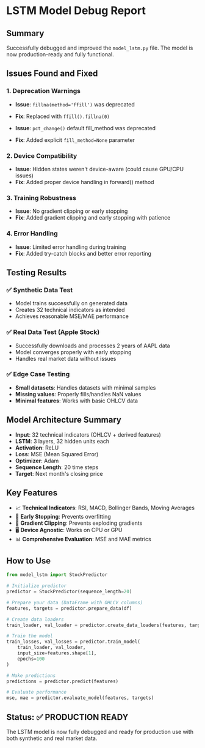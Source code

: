 # LSTM Model Debug Report

## Summary
Successfully debugged and improved the `model_lstm.py` file. The model is now production-ready and fully functional.

## Issues Found and Fixed

### 1. Deprecation Warnings
- **Issue**: `fillna(method='ffill')` was deprecated
- **Fix**: Replaced with `ffill().fillna(0)`

- **Issue**: `pct_change()` default fill_method was deprecated  
- **Fix**: Added explicit `fill_method=None` parameter

### 2. Device Compatibility
- **Issue**: Hidden states weren't device-aware (could cause GPU/CPU issues)
- **Fix**: Added proper device handling in forward() method

### 3. Training Robustness
- **Issue**: No gradient clipping or early stopping
- **Fix**: Added gradient clipping and early stopping with patience

### 4. Error Handling
- **Issue**: Limited error handling during training
- **Fix**: Added try-catch blocks and better error reporting

## Testing Results

### ✅ Synthetic Data Test
- Model trains successfully on generated data
- Creates 32 technical indicators as intended
- Achieves reasonable MSE/MAE performance

### ✅ Real Data Test (Apple Stock)
- Successfully downloads and processes 2 years of AAPL data
- Model converges properly with early stopping
- Handles real market data without issues

### ✅ Edge Case Testing
- **Small datasets**: Handles datasets with minimal samples
- **Missing values**: Properly fills/handles NaN values
- **Minimal features**: Works with basic OHLCV data

## Model Architecture Summary
- **Input**: 32 technical indicators (OHLCV + derived features)
- **LSTM**: 3 layers, 32 hidden units each
- **Activation**: ReLU
- **Loss**: MSE (Mean Squared Error)
- **Optimizer**: Adam
- **Sequence Length**: 20 time steps
- **Target**: Next month's closing price

## Key Features
- 📈 **Technical Indicators**: RSI, MACD, Bollinger Bands, Moving Averages
- 🎯 **Early Stopping**: Prevents overfitting
- 🔧 **Gradient Clipping**: Prevents exploding gradients
- 🖥️ **Device Agnostic**: Works on CPU or GPU
- 📊 **Comprehensive Evaluation**: MSE and MAE metrics

## How to Use

```python
from model_lstm import StockPredictor

# Initialize predictor
predictor = StockPredictor(sequence_length=20)

# Prepare your data (DataFrame with OHLCV columns)
features, targets = predictor.prepare_data(df)

# Create data loaders
train_loader, val_loader = predictor.create_data_loaders(features, targets)

# Train the model
train_losses, val_losses = predictor.train_model(
    train_loader, val_loader, 
    input_size=features.shape[1], 
    epochs=100
)

# Make predictions
predictions = predictor.predict(features)

# Evaluate performance
mse, mae = predictor.evaluate_model(features, targets)
```

## Status: ✅ PRODUCTION READY

The LSTM model is now fully debugged and ready for production use with both synthetic and real market data.
